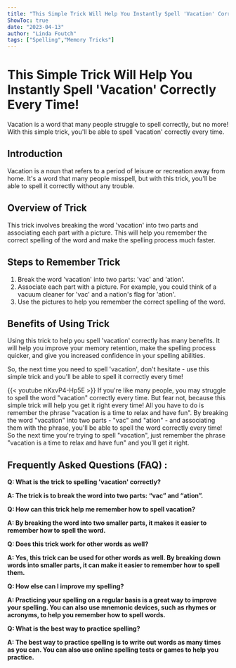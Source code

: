```yaml
---
title: "This Simple Trick Will Help You Instantly Spell 'Vacation' Correctly Every Time!"
ShowToc: true 
date: "2023-04-13"
author: "Linda Foutch" 
tags: ["Spelling","Memory Tricks"]
---
```

# This Simple Trick Will Help You Instantly Spell 'Vacation' Correctly Every Time!

Vacation is a word that many people struggle to spell correctly, but no more! With this simple trick, you'll be able to spell 'vacation' correctly every time. 

## Introduction

Vacation is a noun that refers to a period of leisure or recreation away from home. It's a word that many people misspell, but with this trick, you'll be able to spell it correctly without any trouble. 

## Overview of Trick

This trick involves breaking the word 'vacation' into two parts and associating each part with a picture. This will help you remember the correct spelling of the word and make the spelling process much faster. 

## Steps to Remember Trick

1. Break the word 'vacation' into two parts: 'vac' and 'ation'. 
2. Associate each part with a picture. For example, you could think of a vacuum cleaner for 'vac' and a nation's flag for 'ation'. 
3. Use the pictures to help you remember the correct spelling of the word. 

## Benefits of Using Trick

Using this trick to help you spell 'vacation' correctly has many benefits. It will help you improve your memory retention, make the spelling process quicker, and give you increased confidence in your spelling abilities. 

So, the next time you need to spell 'vacation', don't hesitate - use this simple trick and you'll be able to spell it correctly every time!

{{< youtube nKxvP4-Hp5E >}} 
If you're like many people, you may struggle to spell the word "vacation" correctly every time. But fear not, because this simple trick will help you get it right every time! All you have to do is remember the phrase "vacation is a time to relax and have fun". By breaking the word "vacation" into two parts - "vac" and "ation" - and associating them with the phrase, you'll be able to spell the word correctly every time! So the next time you're trying to spell "vacation", just remember the phrase "vacation is a time to relax and have fun" and you'll get it right.

## Frequently Asked Questions (FAQ) :
**Q: What is the trick to spelling 'vacation' correctly?**

**A: The trick is to break the word into two parts: “vac” and “ation”.**

**Q: How can this trick help me remember how to spell vacation?**

**A: By breaking the word into two smaller parts, it makes it easier to remember how to spell the word.**

**Q: Does this trick work for other words as well?**

**A: Yes, this trick can be used for other words as well. By breaking down words into smaller parts, it can make it easier to remember how to spell them.**

**Q: How else can I improve my spelling?**

**A: Practicing your spelling on a regular basis is a great way to improve your spelling. You can also use mnemonic devices, such as rhymes or acronyms, to help you remember how to spell words.**

**Q: What is the best way to practice spelling?**

**A: The best way to practice spelling is to write out words as many times as you can. You can also use online spelling tests or games to help you practice.**





